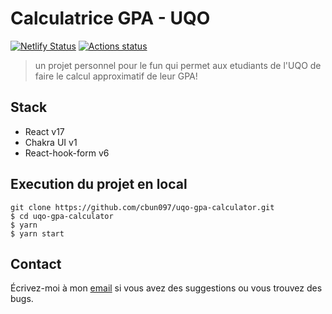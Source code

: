# Calculatrice GPA - UQO

[![Netlify Status](https://api.netlify.com/api/v1/badges/ec8f258e-fa1d-4b24-8d2f-b4d89f361227/deploy-status)](https://app.netlify.com/sites/cbun097-uqo-gpa-cal/deploys) [![Actions status](https://github.com/cbun097/uqo-gpa-calculator/workflows/Build%20frontend/badge.svg)](https://github.com/cbun097/uqo-gpa-calculator/actions)

> un projet personnel pour le fun qui permet aux etudiants de l'UQO de faire le calcul approximatif de leur GPA!

## Stack

- React v17
- Chakra UI v1
- React-hook-form v6

## Execution du projet en local

```text
git clone https://github.com/cbun097/uqo-gpa-calculator.git
$ cd uqo-gpa-calculator
$ yarn
$ yarn start
```

## Contact

Écrivez-moi à mon [email](mailto:cbun.dev@gmail.com) si vous avez des suggestions ou vous trouvez des bugs.
